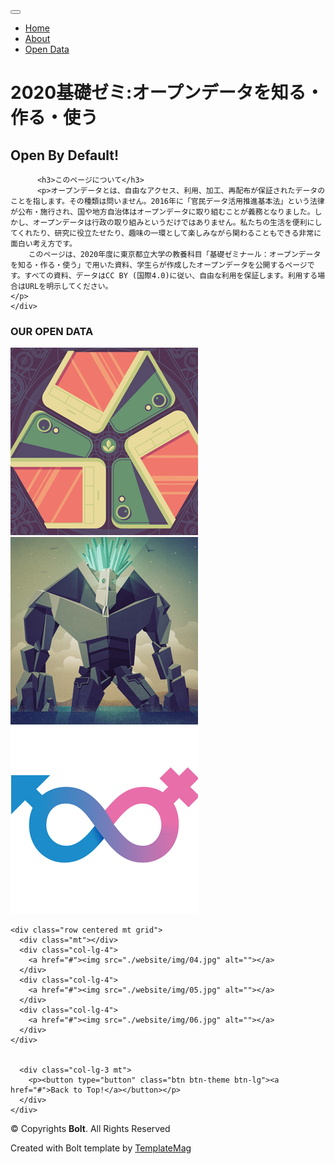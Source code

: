 <html lang="jp">
<head>
  <meta charset="SHIFT-JIS">
  <title>2020基礎ゼミ:オープンデータを知る・作る・使う</title>
  <meta content="width=device-width, initial-scale=1.0" name="viewport">
  <meta content="" name="keywords">
  <meta content="" name="description">

  <!-- Favicons -->
  <link href="./website/img/favicon.png" rel="icon">
  <link href="./website/img/apple-touch-icon.png" rel="apple-touch-icon">

  <!-- Google Fonts -->
  <link href="https://fonts.googleapis.com/css?family=Lato:300,400,700,900|Raleway:400,300,700,900" rel="stylesheet">

  <!-- Bootstrap CSS File -->
  <link href="./website/lib/bootstrap/css/bootstrap.min.css" rel="stylesheet">

  <!-- Libraries CSS Files -->
  <link href="./website/lib/font-awesome/css/font-awesome.min.css" rel="stylesheet">

  <!-- Main Stylesheet File -->
  <link href="./website/css/style.css" rel="stylesheet">

  <!-- =======================================================
    Template Name: Bolt
    Template URL: https://templatemag.com/bolt-bootstrap-agency-template/
    Author: TemplateMag.com
    License: https://templatemag.com/license/
  ======================================================= -->
</head>

<body data-spy="scroll" data-offset="80" data-target="#thenavbar">

  <!-- Fixed navbar -->
  <div id="thenavbar" class="navbar navbar-default navbar-fixed-top">
    <div class="container">
      <div class="navbar-header">
        <button type="button" class="navbar-toggle" data-toggle="collapse" data-target=".navbar-collapse">
            <span class="icon-bar"></span>
            <span class="icon-bar"></span>
            <span class="icon-bar"></span>
          </button>
        <a class="navbar-brand" href="#"><i class="fa fa-bolt"></i></a>
      </div>
      <div class="navbar-collapse collapse">
        <ul class="nav navbar-nav navbar-right">
          <li class="active"><a href="#hello" class="smoothscroll">Home</a></li>
          <li><a href="#green" class="smoothscroll">About</a></li>
          <li><a href="#portfolio" class="smoothscroll">Open Data</a></li>
        </ul>
      </div>
      <!--/.nav-collapse -->
    </div>
  </div>

  <div id="hello">
    <div class="container">
      <div class="row">
        <div class="col-lg-8 col-lg-offset-2 centered">
          <h1>2020基礎ゼミ:オープンデータを知る・作る・使う</h1>
          <h2>Open By Default!</h2>
        </div>
        <!-- /col-lg-8 -->
      </div>
      <!-- /row -->
    </div>
    <!-- /container -->
  </div>
  <!-- /hello -->

  <div id="green">
    <div class="container">

          <h3>このページについて</h3>
          <p>オープンデータとは、自由なアクセス、利用、加工、再配布が保証されたデータのことを指します。その種類は問いません。2016年に「官民データ活用推進基本法」という法律が公布・施行され、国や地方自治体はオープンデータに取り組むことが義務となりました。しかし、オープンデータは行政の取り組みというだけではありません。私たちの生活を便利にしてくれたり、研究に役立たせたり、趣味の一環として楽しみながら関わることもできる非常に面白い考え方です。
		このページは、2020年度に東京都立大学の教養科目「基礎ゼミナール：オープンデータを知る・作る・使う」で用いた資料、学生らが作成したオープンデータを公開するページです。すべての資料、データはCC BY (国際4.0)に従い、自由な利用を保証します。利用する場合はURLを明示してください。
	</p>
    </div>
  </div>
  
  <div id="portfolio"></div>
  <div class="container">
    <div class="row centered mt grid">
      <h3>OUR OPEN DATA</h3>
      <div class="mt"></div>
      <div class="col-lg-4">
        <a href="#"><img src="./website/img/01.jpg" alt="講義スライド"></a>
      </div>
      <div class="col-lg-4">
        <a href="#"><img src="./website/img/02.jpg" alt="学生作成のオープンデータ1"></a>
      </div>
      <div class="col-lg-4">
        <a href="#"><img src="./website/img/03.jpg" alt=""></a>
      </div>
    </div>

    <div class="row centered mt grid">
      <div class="mt"></div>
      <div class="col-lg-4">
        <a href="#"><img src="./website/img/04.jpg" alt=""></a>
      </div>
      <div class="col-lg-4">
        <a href="#"><img src="./website/img/05.jpg" alt=""></a>
      </div>
      <div class="col-lg-4">
        <a href="#"><img src="./website/img/06.jpg" alt=""></a>
      </div>
    </div>


      <div class="col-lg-3 mt">
        <p><button type="button" class="btn btn-theme btn-lg"><a href="#">Back to Top!</a></button></p>
      </div>
    </div>


  <div id="copyrights">
    <div class="container">
      <p>
        &copy; Copyrights <strong>Bolt</strong>. All Rights Reserved
      </p>
      <div class="credits">
        <!--
          You are NOT allowed to delete the credit link to TemplateMag with free version.
          You can delete the credit link only if you bought the pro version.
          Buy the pro version with working PHP/AJAX contact form: https://templatemag.com/bolt-bootstrap-agency-template/
          Licensing information: https://templatemag.com/license/
        -->
        Created with Bolt template by <a href="https://templatemag.com/">TemplateMag</a>
      </div>
    </div>
  </div>

  <!-- JavaScript Libraries -->
  <script src="./website/lib/jquery/jquery.min.js"></script>
  <script src="./website/lib/bootstrap/js/bootstrap.min.js"></script>
  <script src="./website/lib/php-mail-form/validate.js"></script>
  <script src="./website/lib/easing/easing.min.js"></script>
  <script src="./website/lib/chart/chart.js"></script>

  <!-- Template Main Javascript File -->
  <script src="./website/js/main.js"></script>

</body>
</html>
